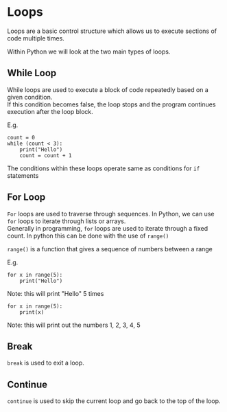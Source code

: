 # Loops
Loops are a basic control structure which allows us to execute sections of code multiple times.

Within Python we will look at the two main types of loops.

## While Loop
While loops are used to execute a block of code repeatedly based on a given condition.\
If this condition becomes false, the loop stops and the program continues execution after the loop block.

E.g.
```
count = 0
while (count < 3):
    print("Hello")
    count = count + 1
```

The conditions within these loops operate same as conditions for `if` statements
## For Loop
`For` loops are used to traverse through sequences. In Python, we can use `for` loops to iterate through lists or arrays.\
Generally in programming, `for` loops are used to iterate through a fixed count. In python this can be done with the use of `range()`

`range()` is a function that gives a sequence of numbers between a range

E.g.
```
for x in range(5):
    print("Hello")
```
Note: this will print "Hello" 5 times

```
for x in range(5):
    print(x)
```
Note: this will print out the numbers 1, 2, 3, 4, 5
## Break
`break` is used to exit a loop.
## Continue
`continue` is used to skip the current loop and go back to the top of the loop.

